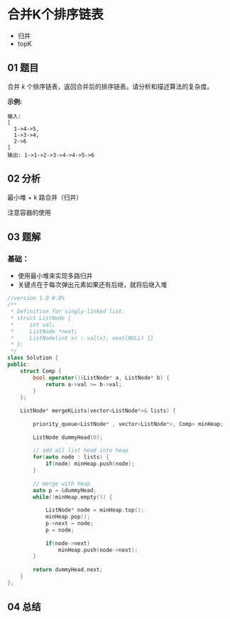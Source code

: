 # 合并K个排序链表

- 归并
- topK

## 01 题目

合并 *k* 个排序链表，返回合并后的排序链表。请分析和描述算法的复杂度。

**示例:**

```
输入:
[
  1->4->5,
  1->3->4,
  2->6
]
输出: 1->1->2->3->4->4->5->6
```

## 02 分析

最小堆 + k 路合并（归并）

注意容器的使用

## 03 题解

### 基础：

- 使用最小堆来实现多路归并
- 关键点在于每次弹出元素如果还有后继，就将后继入堆

```c++
//version 1.0 0.0%
/**
 * Definition for singly-linked list.
 * struct ListNode {
 *     int val;
 *     ListNode *next;
 *     ListNode(int x) : val(x), next(NULL) {}
 * };
 */
class Solution {
public:
    struct Comp {
        bool operator()(ListNode* a, ListNode* b) {
            return a->val >= b->val;
        }  
    };
    
    ListNode* mergeKLists(vector<ListNode*>& lists) {
        
        priority_queue<ListNode* , vector<ListNode*>, Comp> minHeap;
        
        ListNode dummyHead(0);
        
        // add all list head into heap
        for(auto node : lists) {
            if(node) minHeap.push(node);
        }
        
        // merge with heap
        auto p = &dummyHead;
        while(!minHeap.empty()) {
            
            ListNode* node = minHeap.top();
            minHeap.pop();
            p->next = node;
            p = node;
            
            if(node->next)
                minHeap.push(node->next);
        }
        
        return dummyHead.next;
    }
};
```

## 04 总结

